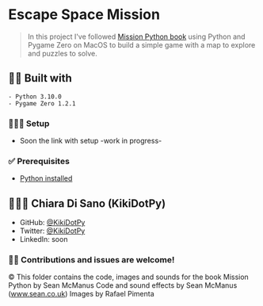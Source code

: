 # Escape Space Mission

> In this project I've followed [Mission Python book](https://nostarch.com/missionpython) using Python and Pygame Zero on MacOS to build a simple game with a map to explore and puzzles to solve.


## 👷🏻 Built with
    - Python 3.10.0
    - Pygame Zero 1.2.1
  
### 👨🏻‍🔧 Setup

- Soon the link with setup -work in progress-


### ✅ Prerequisites
- [Python installed](https://www.python.org/downloads/)



## 👩🏻‍💻 Chiara Di Sano (KikiDotPy)

- GitHub: [@KikiDotPy](https://github.com/KikiDotPy)
- Twitter: [@KikiDotPy](https://twitter.com/KikiDotPy)
- LinkedIn: soon


### 🤝🏻 Contributions and issues are welcome!

© This folder contains the code, images and sounds for the book Mission Python by Sean McManus
Code and sound effects by Sean McManus (www.sean.co.uk) Images by Rafael Pimenta
